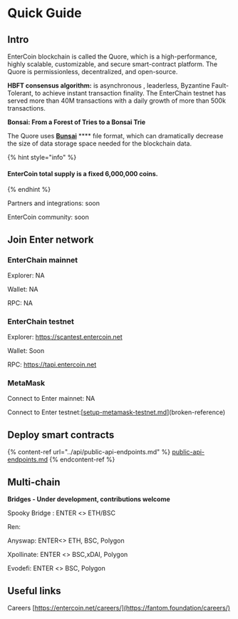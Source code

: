 # Quick Guide

## Intro

EnterCoin blockchain is called the Quore, which is a high-performance, highly scalable, customizable, and secure smart-contract platform. The Quore is permissionless, decentralized, and open-source.

**HBFT consensus algorithm:** is asynchronous , leaderless, Byzantine Fault-Tolerant, to achieve instant transaction finality. The EnterChain testnet has served more than 40M transactions with a daily growth of more than 500k transactions.&#x20;

**Bonsai: From a Forest of Tries to a Bonsai Trie**

The Quore uses [**Bunsai**](../technology/bonsai-tries.md) **** fıle format, which can dramatically decrease the size of data storage space needed for the blockchain data.&#x20;

{% hint style="info" %}
#### EnterCoin total supply is a fixed 6,000,000 coins.
{% endhint %}

Partners and integrations: soon

EnterCoin community: soon

## **Join Enter network**

### EnterChain mainnet

Explorer: NA

Wallet: NA

RPC: NA

### EnterChain testnet

Explorer: https://scantest.entercoin.net

Wallet: Soon

RPC: https://tapi.entercoin.net

### MetaMask

Connect to Enter mainnet: NA

Connect to Enter testnet:[[setup-metamask-testnet.md](../tutorials/setup-metamask-testnet.md "mention")](broken-reference)

## Deploy smart contracts

{% content-ref url="../api/public-api-endpoints.md" %}
[public-api-endpoints.md](../api/public-api-endpoints.md)
{% endcontent-ref %}

## Multi-chain

**Bridges - Under development, contributions welcome**

Spooky Bridge : ENTER <> ETH/BSC&#x20;

Ren:&#x20;

Anyswap: ENTER<> ETH, BSC, Polygon

Xpollinate: ENTER <> BSC,xDAI, Polygon&#x20;

Evodefi: ENTER <> BSC, Polygon

## Useful links

Careers [https://entercoin.net/careers/](https://fantom.foundation/careers/)

